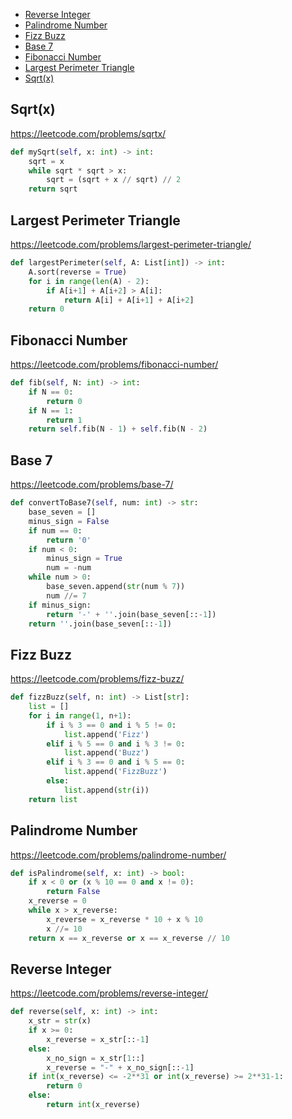 + [Reverse Integer](#reverse-integer)
+ [Palindrome Number](#palindrome-number)
+ [Fizz Buzz](#fizz-buzz)
+ [Base 7](#base-7)
+ [Fibonacci Number](#fibonacci-number)
+ [Largest Perimeter Triangle](#largest-perimeter-triangle)
+ [Sqrt(x)](#sqrtx)
<!-----solution----->

## Sqrt(x)

https://leetcode.com/problems/sqrtx/

```python
def mySqrt(self, x: int) -> int:
    sqrt = x
    while sqrt * sqrt > x:
        sqrt = (sqrt + x // sqrt) // 2
    return sqrt
```

## Largest Perimeter Triangle

https://leetcode.com/problems/largest-perimeter-triangle/

```python
def largestPerimeter(self, A: List[int]) -> int:
    A.sort(reverse = True)
    for i in range(len(A) - 2):
        if A[i+1] + A[i+2] > A[i]:
            return A[i] + A[i+1] + A[i+2]
    return 0
```

## Fibonacci Number

https://leetcode.com/problems/fibonacci-number/

```python
def fib(self, N: int) -> int:
    if N == 0:
        return 0
    if N == 1:
        return 1
    return self.fib(N - 1) + self.fib(N - 2)
```

## Base 7

https://leetcode.com/problems/base-7/

```python
def convertToBase7(self, num: int) -> str:
    base_seven = []
    minus_sign = False
    if num == 0:
        return '0'
    if num < 0:
        minus_sign = True
        num = -num
    while num > 0:
        base_seven.append(str(num % 7))
        num //= 7
    if minus_sign:
        return '-' + ''.join(base_seven[::-1])
    return ''.join(base_seven[::-1])
```

## Fizz Buzz

https://leetcode.com/problems/fizz-buzz/

```python
def fizzBuzz(self, n: int) -> List[str]:
    list = []
    for i in range(1, n+1):
        if i % 3 == 0 and i % 5 != 0:
            list.append('Fizz')
        elif i % 5 == 0 and i % 3 != 0:
            list.append('Buzz')
        elif i % 3 == 0 and i % 5 == 0:
            list.append('FizzBuzz')
        else:
            list.append(str(i))
    return list
```

## Palindrome Number

https://leetcode.com/problems/palindrome-number/

```python
def isPalindrome(self, x: int) -> bool:
    if x < 0 or (x % 10 == 0 and x != 0):
        return False
    x_reverse = 0
    while x > x_reverse:
        x_reverse = x_reverse * 10 + x % 10
        x //= 10
    return x == x_reverse or x == x_reverse // 10
```

## Reverse Integer

https://leetcode.com/problems/reverse-integer/

```python
def reverse(self, x: int) -> int:
    x_str = str(x)
    if x >= 0:
        x_reverse = x_str[::-1]
    else:
        x_no_sign = x_str[1::]
        x_reverse = "-" + x_no_sign[::-1]
    if int(x_reverse) <= -2**31 or int(x_reverse) >= 2**31-1:
        return 0
    else:
        return int(x_reverse)
```